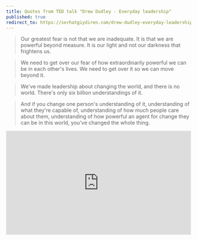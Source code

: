 ```yaml
---
title: Quotes from TED talk "Drew Dudley - Everyday leadership"
published: true
redirect_to: https://serhatgiydiren.com/drew-dudley-everyday-leadership/
---
```


> Our greatest fear is not that we are inadequate. It is that we are powerful beyond measure. It is our light and not our darkness that frightens us.

> We need to get over our fear of how extraordinarily powerful we can be in each other's lives. We need to get over it so we can move beyond it.

> We've made leadership about changing the world, and there is no world. There's only six billion understandings of it. 

> And if you change one person's understanding of it, understanding of what they're capable of, understanding of how much people care about them, understanding of how powerful an agent for change they can be in this world, you've changed the whole thing.

<div style="max-width:854px"><div style="position:relative;height:0;padding-bottom:56.25%"><iframe src="https://embed.ted.com/talks/drew_dudley_everyday_leadership" width="854" height="480" style="position:absolute;left:0;top:0;width:100%;height:100%" frameborder="0" scrolling="no" allowfullscreen></iframe></div></div>
